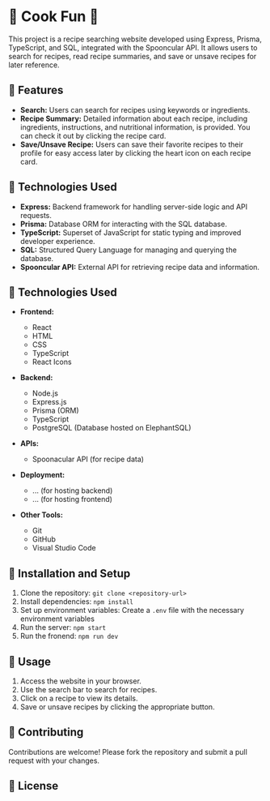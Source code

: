 # 🍔 Cook Fun 🍔

This project is a recipe searching website developed using Express, Prisma, TypeScript, and SQL, integrated with the Spooncular API. It allows users to search for recipes, read recipe summaries, and save or unsave recipes for later reference.

## 🍕 Features

- **Search:** Users can search for recipes using keywords or ingredients.
- **Recipe Summary:** Detailed information about each recipe, including ingredients, instructions, and nutritional information, is provided. You can check it out by clicking the recipe card.
- **Save/Unsave Recipe:** Users can save their favorite recipes to their profile for easy access later by clicking the heart icon on each recipe card.

## 🍕 Technologies Used

- **Express:** Backend framework for handling server-side logic and API requests.
- **Prisma:** Database ORM for interacting with the SQL database.
- **TypeScript:** Superset of JavaScript for static typing and improved developer experience.
- **SQL:** Structured Query Language for managing and querying the database.
- **Spooncular API:** External API for retrieving recipe data and information.

## 🍕 Technologies Used

- **Frontend:**

  - React
  - HTML
  - CSS
  - TypeScript
  - React Icons

- **Backend:**
  - Node.js
  - Express.js
  - Prisma (ORM)
  - TypeScript
  - PostgreSQL (Database hosted on ElephantSQL)
- **APIs:**

  - Spoonacular API (for recipe data)

- **Deployment:**

  - ... (for hosting backend)
  - ... (for hosting frontend)

- **Other Tools:**
  - Git
  - GitHub
  - Visual Studio Code

## 🍕 Installation and Setup

1. Clone the repository: `git clone <repository-url>`
2. Install dependencies: `npm install`
3. Set up environment variables: Create a `.env` file with the necessary environment variables
4. Run the server: `npm start`
5. Run the fronend: `npm run dev`

## 🍕 Usage

1. Access the website in your browser.
2. Use the search bar to search for recipes.
3. Click on a recipe to view its details.
4. Save or unsave recipes by clicking the appropriate button.

## 🍕 Contributing

Contributions are welcome! Please fork the repository and submit a pull request with your changes.

## 🍕 License
